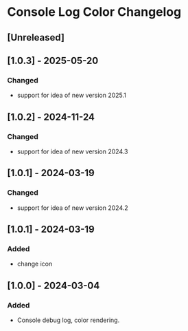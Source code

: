 <!-- Keep a Changelog guide -> https://keepachangelog.com -->

# Console Log Color Changelog

## [Unreleased]

## [1.0.3] - 2025-05-20

### Changed

- support for idea of new version 2025.1

## [1.0.2] - 2024-11-24

### Changed

- support for idea of new version 2024.3

## [1.0.1] - 2024-03-19

### Changed

- support for idea of new version 2024.2

## [1.0.1] - 2024-03-19

### Added

- change icon

## [1.0.0] - 2024-03-04

### Added

- Console debug log, color rendering.
